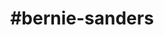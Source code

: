 ---
title: "#bernie-sanders"
hashtag: "bernie-sanders"
tags:
  - American
  - Activist
  - Politician
  - Presidential Candidate
  - Human Being
---